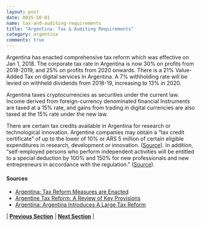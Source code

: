 ```yaml
---
layout: post
date: 0035-10-01
name: tax-and-auditing-requirements
title: "Argentina: Tax & Auditing Requirements"
category: argentina
comments: true
---
```


Argentina has enacted comprehensive tax reform which was effective on Jan 1, 2018. 
The corporate tax rate in Argentina is now 30% on profits from 2018-2019, and 25% on profits from 2020 onwards. There is a 21% Value-Added Tax on digital services in Argentina. A 7% withholding rate will be levied on withheld dividends from 2018-19, increasing to 13% in 2020.

Argentina taxes cryptocurrencies as securities under the current law. Income derived from foreign-currency denominated financial Instruments are taxed at a 15% rate, and gains from trading in digital currencies are also taxed at the 15% rate under the new law.

There are certain tax credits available in Argentina for research or technological innovation. Argentine companies may obtain a “tax credit certificate” of up to the lower of 10% or ARS 5 million of certain eligible expenditures in research, development or innovation. ([Source](https://home.kpmg.com/xx/en/home/insights/2018/01/tnf-argentina-tax-reform-measures-are-enacted.html)).  In addition, “self-employed persons who perform independent activities will be entitled to a special deduction by 100% and 150% for new professionals and new entrepreneurs in accordance with the regulation.” ([Source](http://www.mondaq.com/Argentina/x/673682/tax+authorities/Argentina+introduces+a+large+Tax+Reform)).

#### Sources
- [Argentina: Tax Reform Measures are Enacted](https://home.kpmg.com/xx/en/home/insights/2018/01/tnf-argentina-tax-reform-measures-are-enacted.html)
- [Argentine Tax Reform: A Review of Key Provisions](http://www.ey.com/gl/en/services/tax/international-tax/alert--argentine-tax-reform---a-review-of-key-provisions)
- [Argentina: Argentina Introduces A Large Tax Reform](http://www.mondaq.com/Argentina/x/673682/tax+authorities/Argentina+introduces+a+large+Tax+Reform)

| **[Previous Section]( https://neo-project.github.io/global-blockchain-compliance-hub//argentina/argentina-team-member-nationality-requirements.html)** | **[Next Section]( https://neo-project.github.io/global-blockchain-compliance-hub//argentina/argentina-governing-by-law.html)** |
